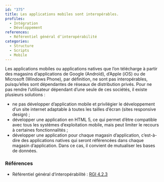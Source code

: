 ```yaml
---
id: "375"
title: Les applications mobiles sont interopérables.
profiles:
  - Intégration
  - Développement
references:
  - Référentiel général d‘interopérabilité
categories:
  - Structure
  - Scripts
  - Mobile
---
```


Les applications mobiles ou applications natives que l’on télécharge à partir des magasins d’applications de Google (Androïd), d’Apple (iOS) ou de Microsoft (Windows Phone), par définition, ne sont pas interopérables, puisqu’elles sont dépendantes de réseaux de distribution privés. Pour ne pas rendre l’utilisateur dépendant d’une seule de ces sociétés, il existe plusieurs solutions :

* ne pas développer d’application mobile et privilégier le développement d’un site internet adaptable à toutes les tailles d’écran (sites responsive design) ;
* développer une application en HTML 5, ce qui permet d’être compatible avec tous les systèmes d’exploitation mobile, mais peut limiter le recours à certaines fonctionnalités ;
* développer une application pour chaque magasin d’application, c’est-à-dire des applications natives qui seront référencées dans chaque magasin d’application. Dans ce cas, il convient de mutualiser les bases de données.

### Références

* Référentiel général d‘interopérabilité : [RGI 4.2.3](https://references.modernisation.gouv.fr/interoperabilite)
